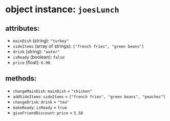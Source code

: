 # object instance: `joesLunch`

## attributes:
* `mainDish` (string): ``"turkey"``
* `sideItems` (array of strings): `["french fries", "green beans"]`
* `drink` (string): `"water"`
* `isReady` (boolean): `false`
* `price` (float): `6.98`

## methods:
* `changeMainDish`: `mainDish` = `"chicken"`
* `addSideItems`: `sideItems` =  `["french fries", "green beans", "peaches"]`
* `changeDrink`: `drink` = `"tea"`
* `makeReady`: `isReady` = `true`
* `giveFriendDiscount`: `price` = `5.58`
